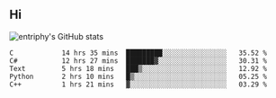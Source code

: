 ## Hi
![entriphy's GitHub stats](https://github-readme-stats.vercel.app/api?username=entriphy&show_icons=true&title_color=2196F3&bg_color=212121&text_color=FAFAFA&hide_border=true)
<!--START_SECTION:waka-->

```text
C            14 hrs 35 mins  █████████░░░░░░░░░░░░░░░░   35.52 %
C#           12 hrs 27 mins  ███████▓░░░░░░░░░░░░░░░░░   30.31 %
Text         5 hrs 18 mins   ███▒░░░░░░░░░░░░░░░░░░░░░   12.92 %
Python       2 hrs 10 mins   █▒░░░░░░░░░░░░░░░░░░░░░░░   05.25 %
C++          1 hrs 21 mins   ▓░░░░░░░░░░░░░░░░░░░░░░░░   03.29 %
```

<!--END_SECTION:waka-->
